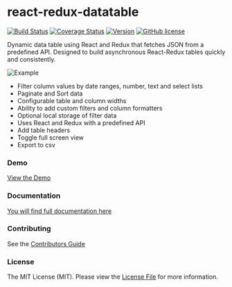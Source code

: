 # react-redux-datatable

[![Build Status](https://travis-ci.org/sean-ww/react-redux-datatable.svg?branch=master)](https://travis-ci.org/sean-ww/react-redux-datatable)
[![Coverage Status](https://coveralls.io/repos/github/sean-ww/react-redux-datatable/badge.svg?branch=master)](https://coveralls.io/github/sean-ww/react-redux-datatable?branch=master)
[![Version](https://img.shields.io/npm/v/react-redux-datatable.svg)](https://www.npmjs.org/package/react-redux-datatable)
[![GitHub license](https://img.shields.io/badge/license-MIT-blue.svg)](https://raw.githubusercontent.com/sean-ww/react-redux-datatable/master/LICENSE)

Dynamic data table using React and Redux that fetches JSON from a predefined API. Designed to build asynchronous React-Redux tables quickly and consistently.

![Example](react-redux-datatable.png)

* Filter column values by date ranges, number, text and select lists
* Paginate and Sort data
* Configurable table and column widths
* Ability to add custom filters and column formatters
* Optional local storage of filter data
* Uses React and Redux with a predefined API
* Add table headers
* Toggle full screen view
* Export to csv

### Demo

[View the Demo](https://sean-ww.github.io/react-redux-datatable/demo)

### Documentation

[You will find full documentation here](https://sean-ww.github.io/react-redux-datatable)

### Contributing

See the [Contributors Guide](https://github.com/sean-ww/react-datatable/blob/master/CONTRIBUTING.md)

### License

The MIT License (MIT). Please view the [License File](https://github.com/sean-ww/react-datatable/blob/master/LICENSE) for more information.
